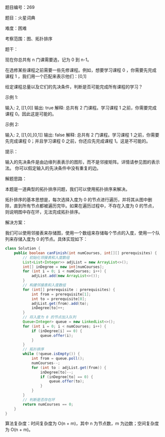 题目编号：269

题目：火星词典

难度：困难

考察范围：图、拓扑排序

题干：

现在你总共有 n 门课需要选，记为 0 到 n-1。

在选修某些课程之前需要一些先修课程。例如，想要学习课程 0 ，你需要先完成课程 1 ，我们用一个匹配来表示他们：[0,1]

给定课程总量以及它们的先决条件，判断是否可能完成所有课程的学习？

示例 1:

输入: 2, [[1,0]] 
输出: true
解释: 总共有 2 门课程。学习课程 1 之前，你需要完成课程 0。因此这是可能的。

示例 2:

输入: 2, [[1,0],[0,1]]
输出: false
解释: 总共有 2 门课程。学习课程 1 之前，你需要先完成课程 0；并且学习课程 0 之前，你还应先完成课程 1。这是不可能的。

提示：

输入的先决条件是由边缘列表表示的图形，而不是邻接矩阵。详情请参见图的表示法。
你可以假定输入的先决条件中没有重复的边。

解题思路：

本题是一道典型的拓扑排序问题，我们可以使用拓扑排序来解决。

拓扑排序的基本思想是，每次选择入度为 0 的节点进行遍历，并将其从图中删除，直到所有节点都被遍历完毕。如果在遍历过程中，不存在入度为 0 的节点，则说明图中存在环，无法完成拓扑排序。

解决方案：

我们可以使用邻接表来存储图，使用一个数组来存储每个节点的入度，使用一个队列来存储入度为 0 的节点。具体实现如下：

```java
class Solution {
    public boolean canFinish(int numCourses, int[][] prerequisites) {
        // 初始化邻接表和入度数组
        List<List<Integer>> adjList = new ArrayList<>();
        int[] inDegree = new int[numCourses];
        for (int i = 0; i < numCourses; i++) {
            adjList.add(new ArrayList<>());
        }
        // 构建邻接表和入度数组
        for (int[] prerequisite : prerequisites) {
            int from = prerequisite[1];
            int to = prerequisite[0];
            adjList.get(from).add(to);
            inDegree[to]++;
        }
        // 将入度为 0 的节点加入队列
        Queue<Integer> queue = new LinkedList<>();
        for (int i = 0; i < numCourses; i++) {
            if (inDegree[i] == 0) {
                queue.offer(i);
            }
        }
        // 拓扑排序
        while (!queue.isEmpty()) {
            int from = queue.poll();
            numCourses--;
            for (int to : adjList.get(from)) {
                inDegree[to]--;
                if (inDegree[to] == 0) {
                    queue.offer(to);
                }
            }
        }
        // 判断是否存在环
        return numCourses == 0;
    }
}
```

算法复杂度：时间复杂度为 O(n + m)，其中 n 为节点数，m 为边数；空间复杂度为 O(n + m)。